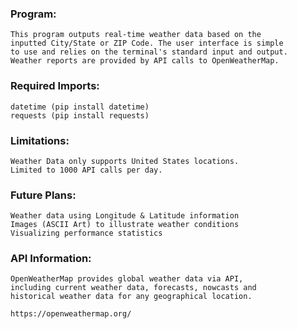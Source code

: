 ### Program:
    This program outputs real-time weather data based on the
    inputted City/State or ZIP Code. The user interface is simple
    to use and relies on the terminal's standard input and output. 
    Weather reports are provided by API calls to OpenWeatherMap. 

### Required Imports:
    datetime (pip install datetime)
    requests (pip install requests)

### Limitations:
    Weather Data only supports United States locations.
    Limited to 1000 API calls per day.

### Future Plans:
    Weather data using Longitude & Latitude information
    Images (ASCII Art) to illustrate weather conditions
    Visualizing performance statistics

### API Information:
    OpenWeatherMap provides global weather data via API, 
    including current weather data, forecasts, nowcasts and 
    historical weather data for any geographical location.
    
    https://openweathermap.org/
